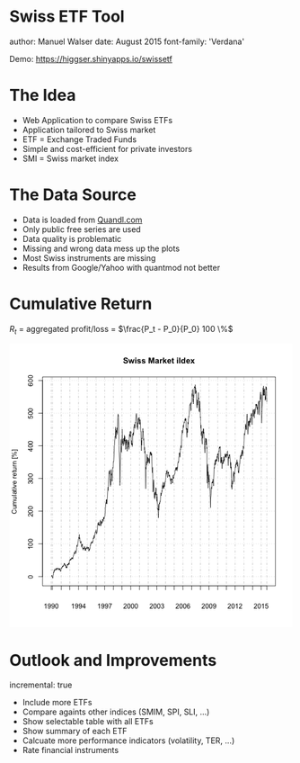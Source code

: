 Swiss ETF Tool
========================================================
author: Manuel Walser
date: August 2015
font-family: 'Verdana'



Demo: https://higgser.shinyapps.io/swissetf

The Idea
========================================================

- Web Application to compare Swiss ETFs
- Application tailored to Swiss market
- ETF = Exchange Traded Funds
- Simple and cost-efficient for private investors
- SMI = Swiss market index

The Data Source
========================================================

- Data is loaded from [Quandl.com](http://www.quandl.com)
- Only public free series are used
- Data quality is problematic
- Missing and wrong data mess up the plots
- Most Swiss instruments are missing
- Results from Google/Yahoo with quantmod not better

Cumulative Return
========================================================

$R_t$ = aggregated profit/loss = $\frac{P_t - P_0}{P_0} 100 \%$

![plot of chunk unnamed-chunk-2](swissetf-figure/unnamed-chunk-2-1.png) 

Outlook and Improvements
========================================================
incremental: true

- Include more ETFs
- Compare againts other indices (SMIM, SPI, SLI, ...)
- Show selectable table with all ETFs
- Show summary of each ETF
- Calcuate more performance indicators (volatility, TER, ...)
- Rate financial instruments
